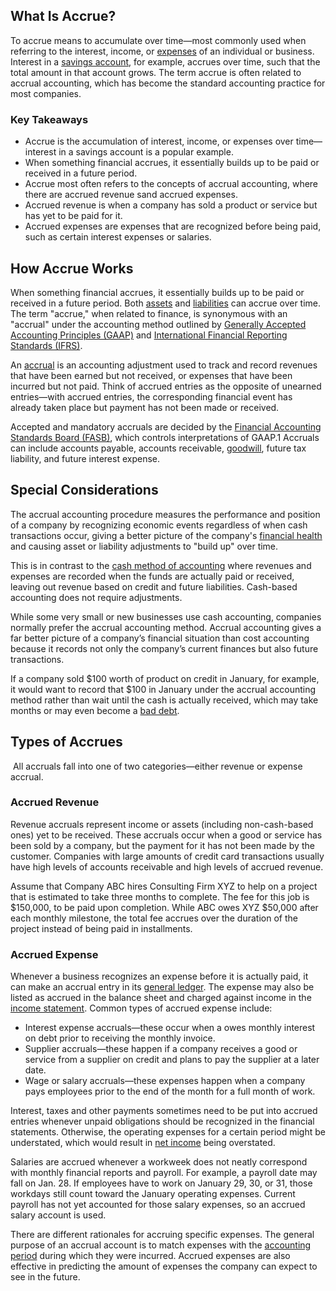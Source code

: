 ## What Is Accrue?

To accrue means to accumulate over time—most commonly used when referring to the interest, income, or [expenses](https://www.investopedia.com/terms/e/expense.asp) of an individual or business. Interest in a [savings account](https://www.investopedia.com/terms/s/savingsaccount.asp), for example, accrues over time, such that the total amount in that account grows. The term accrue is often related to accrual accounting, which has become the standard accounting practice for most companies.

### Key Takeaways

-   Accrue is the accumulation of interest, income, or expenses over time—interest in a savings account is a popular example.
-   When something financial accrues, it essentially builds up to be paid or received in a future period.
-   Accrue most often refers to the concepts of accrual accounting, where there are accrued revenue sand accrued expenses.
-   Accrued revenue is when a company has sold a product or service but has yet to be paid for it.
-   Accrued expenses are expenses that are recognized before being paid, such as certain interest expenses or salaries.

## How Accrue Works

When something financial accrues, it essentially builds up to be paid or received in a future period. Both [assets](https://www.investopedia.com/terms/a/asset.asp) and [liabilities](https://www.investopedia.com/terms/l/liability.asp) can accrue over time. The term "accrue," when related to finance, is synonymous with an "accrual" under the accounting method outlined by [Generally Accepted Accounting Principles (GAAP)](https://www.investopedia.com/terms/g/gaap.asp) and [International Financial Reporting Standards (IFRS)](https://www.investopedia.com/terms/i/ifrs.asp).

An [accrual](https://www.investopedia.com/terms/a/accruals.asp) is an accounting adjustment used to track and record revenues that have been earned but not received, or expenses that have been incurred but not paid. Think of accrued entries as the opposite of unearned entries—with accrued entries, the corresponding financial event has already taken place but payment has not been made or received.

Accepted and mandatory accruals are decided by the [Financial Accounting Standards Board (FASB)](https://www.investopedia.com/terms/f/fasb.asp), which controls interpretations of GAAP.1 Accruals can include accounts payable, accounts receivable, [goodwill](https://www.investopedia.com/terms/g/goodwill.asp), future tax liability, and future interest expense. 

## Special Considerations

The accrual accounting procedure measures the performance and position of a company by recognizing economic events regardless of when cash transactions occur, giving a better picture of the company's [financial health](https://www.investopedia.com/terms/f/financial-health.asp) and causing asset or liability adjustments to "build up" over time.

This is in contrast to the [cash method of accounting](https://www.investopedia.com/terms/c/cashaccounting.asp) where revenues and expenses are recorded when the funds are actually paid or received, leaving out revenue based on credit and future liabilities. Cash-based accounting does not require adjustments.

While some very small or new businesses use cash accounting, companies normally prefer the accrual accounting method. Accrual accounting gives a far better picture of a company’s financial situation than cost accounting because it records not only the company’s current finances but also future transactions.

If a company sold $100 worth of product on credit in January, for example, it would want to record that $100 in January under the accrual accounting method rather than wait until the cash is actually received, which may take months or may even become a [bad debt](https://www.investopedia.com/terms/b/baddebt.asp).

## Types of Accrues

 All accruals fall into one of two categories—either revenue or expense accrual.

### Accrued Revenue

Revenue accruals represent income or assets (including non-cash-based ones) yet to be received. These accruals occur when a good or service has been sold by a company, but the payment for it has not been made by the customer. Companies with large amounts of credit card transactions usually have high levels of accounts receivable and high levels of accrued revenue.

Assume that Company ABC hires Consulting Firm XYZ to help on a project that is estimated to take three months to complete. The fee for this job is $150,000, to be paid upon completion. While ABC owes XYZ $50,000 after each monthly milestone, the total fee accrues over the duration of the project instead of being paid in installments.

### Accrued Expense

Whenever a business recognizes an expense before it is actually paid, it can make an accrual entry in its [general ledger](https://www.investopedia.com/terms/g/generalledger.asp). The expense may also be listed as accrued in the balance sheet and charged against income in the [income statement](https://www.investopedia.com/terms/i/incomestatement.asp). Common types of accrued expense include:

-   Interest expense accruals—these occur when a owes monthly interest on debt prior to receiving the monthly invoice.
-   Supplier accruals—these happen if a company receives a good or service from a supplier on credit and plans to pay the supplier at a later date.
-   Wage or salary accruals—these expenses happen when a company pays employees prior to the end of the month for a full month of work.

Interest, taxes and other payments sometimes need to be put into accrued entries whenever unpaid obligations should be recognized in the financial statements. Otherwise, the operating expenses for a certain period might be understated, which would result in [net income](https://www.investopedia.com/terms/n/netincome.asp) being overstated.

Salaries are accrued whenever a workweek does not neatly correspond with monthly financial reports and payroll. For example, a payroll date may fall on Jan. 28. If employees have to work on January 29, 30, or 31, those workdays still count toward the January operating expenses. Current payroll has not yet accounted for those salary expenses, so an accrued salary account is used.

There are different rationales for accruing specific expenses. The general purpose of an accrual account is to match expenses with the [accounting period](https://www.investopedia.com/terms/a/accountingperiod.asp) during which they were incurred. Accrued expenses are also effective in predicting the amount of expenses the company can expect to see in the future.